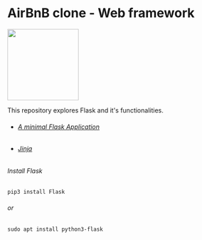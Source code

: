 # AirBnB clone - Web framework

<img src="https://miro.medium.com/max/438/1*0G5zu7CnXdMT9pGbYUTQLQ.png" width="160" height="auto"/>



This repository explores Flask and it's functionalities.


- ###### [A minimal Flask Application](https://flask.palletsprojects.com/en/1.0.x/quickstart/#a-minimal-application)
- ###### [Jinja](https://jinja.palletsprojects.com/en/2.9.x/templates/)

###### Install Flask
```
pip3 install Flask
```
###### or
```
sudo apt install python3-flask
```
